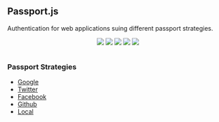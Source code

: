 ## Passport.js

Authentication for web applications suing different passport strategies.

<p align="center">

<img src="https://img.shields.io/static/v1?label=language&message=javascript&color=orange"/>
<img src="https://img.shields.io/static/v1?label=language&message=typescript&color=blue"/>
<img src="https://img.shields.io/static/v1?label=package&message=passport&color=9cf"/>
<img src="https://img.shields.io/static/v1?label=language&message=node&color=success"/>
<img src="https://img.shields.io/static/v1?label=package&message=express&color=important"/>

</p>
<p align="center"><img src=""/></p>

### Passport Strategies

- [Google](http://www.passportjs.org/packages/passport-google-oauth/)
- [Twitter](http://www.passportjs.org/packages/passport-twitter/)
- [Facebook](http://www.passportjs.org/packages/passport-facebook/)
- [Github](http://www.passportjs.org/packages/passport-github/)
- [Local](http://www.passportjs.org/packages/passport-local/)
